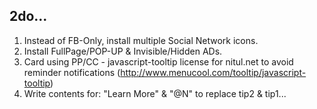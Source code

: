 ## 2do...

1. Instead of FB-Only, install multiple Social Network icons.
2. Install FullPage/POP-UP & Invisible/Hidden ADs.
3. Card using PP/CC - javascript-tooltip license for nitul.net to avoid reminder notifications (http://www.menucool.com/tooltip/javascript-tooltip)
4. Write contents for: "Learn More" & "@N" to replace tip2 & tip1...
